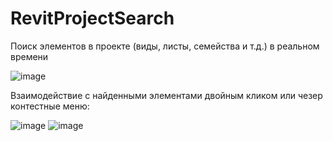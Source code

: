 # RevitProjectSearch

Поиск элементов в проекте (виды, листы, семейства и т.д.) в реальном времени

![image](https://github.com/dparam/RevitProjectSearch/assets/87844833/f5972edf-bca5-491d-9eab-8a48bde68a45)

Взаимодействие с найденными элементами двойным кликом или чезер контестные меню:

![image](https://github.com/dparam/RevitProjectSearch/assets/87844833/616046e8-7c02-408a-b33a-dbc2ef135483)
![image](https://github.com/dparam/RevitProjectSearch/assets/87844833/c623d824-50c5-4d39-885e-cd9000eee483)

